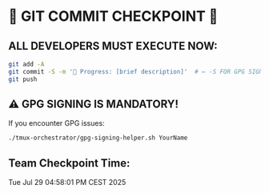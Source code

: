 # 🚨 GIT COMMIT CHECKPOINT 🚨

## ALL DEVELOPERS MUST EXECUTE NOW:

```bash
git add -A
git commit -S -m '🚧 Progress: [brief description]'  # ← -S FOR GPG SIGNING\!
git push
```

## ⚠️ GPG SIGNING IS MANDATORY\!

If you encounter GPG issues:
```bash
./tmux-orchestrator/gpg-signing-helper.sh YourName
```

## Team Checkpoint Time: 
Tue Jul 29 04:58:01 PM CEST 2025
